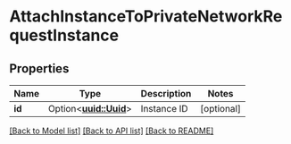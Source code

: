 # AttachInstanceToPrivateNetworkRequestInstance

## Properties

Name | Type | Description | Notes
------------ | ------------- | ------------- | -------------
**id** | Option<[**uuid::Uuid**](uuid::Uuid.md)> | Instance ID | [optional]

[[Back to Model list]](../README.md#documentation-for-models) [[Back to API list]](../README.md#documentation-for-api-endpoints) [[Back to README]](../README.md)


